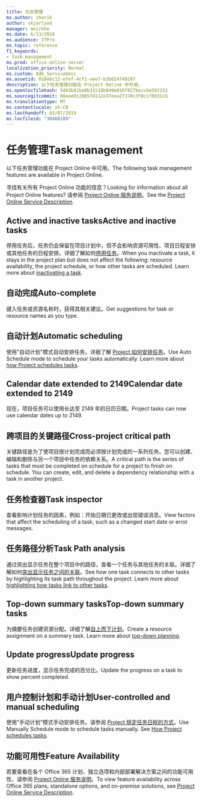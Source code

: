 ```yaml
---
title: 任务管理
ms.author: sharik
author: skjerland
manager: mnirkhe
ms.date: 6/13/2018
ms.audience: ITPro
ms.topic: reference
f1_keywords:
- task-management
ms.prod: office-online-server
localization_priority: Normal
ms.custom: Adm_ServiceDesc
ms.assetid: 018ebc12-efef-4cf1-aee7-b3b024749297
description: 以下任务管理功能在 Project Online 中可用。
ms.openlocfilehash: 5d83b81be8b31518b640e016f827becc6e592151
ms.sourcegitcommit: 68eee0c2885fd112e37eea27370c3f8c1f0831cb
ms.translationtype: MT
ms.contentlocale: zh-CN
ms.lasthandoff: 03/07/2019
ms.locfileid: "30468189"
---
```

# <a name="task-management"></a><span data-ttu-id="234c4-103">任务管理</span><span class="sxs-lookup"><span data-stu-id="234c4-103">Task management</span></span>

<span data-ttu-id="234c4-104">以下任务管理功能在 Project Online 中可用。</span><span class="sxs-lookup"><span data-stu-id="234c4-104">The following task management features are available in Project Online.</span></span>
  
<span data-ttu-id="234c4-105">寻找有关所有 Project Online 功能的信息？</span><span class="sxs-lookup"><span data-stu-id="234c4-105">Looking for information about all Project Online features?</span></span> <span data-ttu-id="234c4-106">请参阅 [Project Online 服务说明](project-online-service-description.md)。</span><span class="sxs-lookup"><span data-stu-id="234c4-106">See the [Project Online Service Description](project-online-service-description.md).</span></span>
  
## <a name="active-and-inactive-tasks"></a><span data-ttu-id="234c4-107">Active and inactive tasks</span><span class="sxs-lookup"><span data-stu-id="234c4-107">Active and inactive tasks</span></span>
<span data-ttu-id="234c4-108"><a name="bkmk_ActiveInactiveTasks"> </a></span><span class="sxs-lookup"><span data-stu-id="234c4-108"></span></span>

<span data-ttu-id="234c4-p102">停用任务后，任务仍会保留在项目计划中，但不会影响资源可用性、项目日程安排或其他任务的日程安排。详细了解如何[停用任务](https://go.microsoft.com/fwlink/p/?LinkId=271335)。</span><span class="sxs-lookup"><span data-stu-id="234c4-p102">When you inactivate a task, it stays in the project plan but does not affect the following: resource availability, the project schedule, or how other tasks are scheduled. Learn more about [inactivating a task](https://go.microsoft.com/fwlink/p/?LinkId=271335).</span></span>
  
## <a name="auto-complete"></a><span data-ttu-id="234c4-111">自动完成</span><span class="sxs-lookup"><span data-stu-id="234c4-111">Auto-complete</span></span>
<span data-ttu-id="234c4-112"><a name="bkmk_AutoComplete"> </a></span><span class="sxs-lookup"><span data-stu-id="234c4-112"></span></span>

<span data-ttu-id="234c4-113">键入任务或资源名称时，获得其相关建议。</span><span class="sxs-lookup"><span data-stu-id="234c4-113">Get suggestions for task or resource names as you type.</span></span> 
  
## <a name="automatic-scheduling"></a><span data-ttu-id="234c4-114">自动计划</span><span class="sxs-lookup"><span data-stu-id="234c4-114">Automatic scheduling</span></span>
<span data-ttu-id="234c4-115"><a name="bkmk_AutomaticScheduling"> </a></span><span class="sxs-lookup"><span data-stu-id="234c4-115"></span></span>

<span data-ttu-id="234c4-p103">使用"自动计划"模式自动安排任务。详细了解 [Project 如何安排任务](https://go.microsoft.com/fwlink/p/?LinkId=271331)。</span><span class="sxs-lookup"><span data-stu-id="234c4-p103">Use Auto Schedule mode to schedule your tasks automatically. Learn more about [how Project schedules tasks](https://go.microsoft.com/fwlink/p/?LinkId=271331).</span></span> 
  
## <a name="calendar-date-extended-to-2149"></a><span data-ttu-id="234c4-118">Calendar date extended to 2149</span><span class="sxs-lookup"><span data-stu-id="234c4-118">Calendar date extended to 2149</span></span>
<span data-ttu-id="234c4-119"><a name="bkmk_Calendardatextended"> </a></span><span class="sxs-lookup"><span data-stu-id="234c4-119"></span></span>

<span data-ttu-id="234c4-120">现在，项目任务可以使用长达至 2149 年的日历日期。</span><span class="sxs-lookup"><span data-stu-id="234c4-120">Project tasks can now use calendar dates up to 2149.</span></span> 
  
## <a name="cross-project-critical-path"></a><span data-ttu-id="234c4-121">跨项目的关键路径</span><span class="sxs-lookup"><span data-stu-id="234c4-121">Cross-project critical path</span></span>
<span data-ttu-id="234c4-122"><a name="bkmk_Cross_projectcriticalpath"> </a></span><span class="sxs-lookup"><span data-stu-id="234c4-122"></span></span>

<span data-ttu-id="234c4-p104">关键路径是为了使项目按计划完成而必须按计划完成的一系列任务。您可以创建、编辑和删除与另一个项目中任务的依赖关系。</span><span class="sxs-lookup"><span data-stu-id="234c4-p104">A critical path is the series of tasks that must be completed on schedule for a project to finish on schedule. You can create, edit, and delete a dependency relationship with a task in another project.</span></span> 
  
## <a name="task-inspector"></a><span data-ttu-id="234c4-125">任务检查器</span><span class="sxs-lookup"><span data-stu-id="234c4-125">Task inspector</span></span>
<span data-ttu-id="234c4-126"><a name="bkmk_Taskinspector"> </a></span><span class="sxs-lookup"><span data-stu-id="234c4-126"></span></span>

<span data-ttu-id="234c4-127">查看影响计划任务的因素，例如：开始日期已更改或出现错误消息。</span><span class="sxs-lookup"><span data-stu-id="234c4-127">View factors that affect the scheduling of a task, such as a changed start date or error messages.</span></span>
  
## <a name="task-path-analysis"></a><span data-ttu-id="234c4-128">任务路径分析</span><span class="sxs-lookup"><span data-stu-id="234c4-128">Task Path analysis</span></span>
<span data-ttu-id="234c4-129"><a name="bkmk_TaskPath"> </a></span><span class="sxs-lookup"><span data-stu-id="234c4-129"></span></span>

<span data-ttu-id="234c4-p105">通过突出显示任务在整个项目中的路径，查看一个任务与其他任务的关联。详细了解如何[突出显示任务之间的关联](https://go.microsoft.com/fwlink/p/?LinkId=271345)。</span><span class="sxs-lookup"><span data-stu-id="234c4-p105">See how one task connects to other tasks by highlighting its task path throughout the project. Learn more about [highlighting how tasks link to other tasks](https://go.microsoft.com/fwlink/p/?LinkId=271345).</span></span>
  
## <a name="top-down-summary-tasks"></a><span data-ttu-id="234c4-132">Top-down summary tasks</span><span class="sxs-lookup"><span data-stu-id="234c4-132">Top-down summary tasks</span></span>
<span data-ttu-id="234c4-133"><a name="bkmk_Topdownsummarytasks"> </a></span><span class="sxs-lookup"><span data-stu-id="234c4-133"></span></span>

<span data-ttu-id="234c4-p106">为摘要任务创建资源分配。详细了解[自上而下计划](https://go.microsoft.com/fwlink/p/?LinkId=271333)。</span><span class="sxs-lookup"><span data-stu-id="234c4-p106">Create a resource assignment on a summary task. Learn more about [top-down planning](https://go.microsoft.com/fwlink/p/?LinkId=271333).</span></span>
  
## <a name="update-progress"></a><span data-ttu-id="234c4-136">Update progress</span><span class="sxs-lookup"><span data-stu-id="234c4-136">Update progress</span></span>
<span data-ttu-id="234c4-137"><a name="bkmk_Updateprogress"> </a></span><span class="sxs-lookup"><span data-stu-id="234c4-137"></span></span>

<span data-ttu-id="234c4-138">更新任务进度，显示任务完成的百分比。</span><span class="sxs-lookup"><span data-stu-id="234c4-138">Update the progress on a task to show percent completed.</span></span>
  
## <a name="user-controlled-and-manual-scheduling"></a><span data-ttu-id="234c4-139">用户控制计划和手动计划</span><span class="sxs-lookup"><span data-stu-id="234c4-139">User-controlled and manual scheduling</span></span>
<span data-ttu-id="234c4-140"><a name="bkmk_User_controlledManualscheduling"> </a></span><span class="sxs-lookup"><span data-stu-id="234c4-140"></span></span>

<span data-ttu-id="234c4-p107">使用"手动计划"模式手动安排任务。请参阅 [Project 排定任务日程的方式](https://go.microsoft.com/fwlink/p/?LinkId=271331)。</span><span class="sxs-lookup"><span data-stu-id="234c4-p107">Use Manually Schedule mode to schedule tasks manually. See [How Project schedules tasks](https://go.microsoft.com/fwlink/p/?LinkId=271331).</span></span>
  
## <a name="feature-availability"></a><span data-ttu-id="234c4-143">功能可用性</span><span class="sxs-lookup"><span data-stu-id="234c4-143">Feature Availability</span></span>
<span data-ttu-id="234c4-144"><a name="bkmk_User_controlledManualscheduling"> </a></span><span class="sxs-lookup"><span data-stu-id="234c4-144"></span></span>

<span data-ttu-id="234c4-145">若要查看在各个 Office 365 计划、独立选项和内部部署解决方案之间的功能可用性，请参阅 [Project Online 服务说明](project-online-service-description.md)。</span><span class="sxs-lookup"><span data-stu-id="234c4-145">To view feature availability across Office 365 plans, standalone options, and on-premise solutions, see [Project Online Service Description](project-online-service-description.md).</span></span>
  

